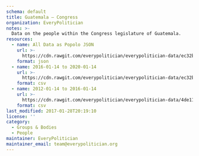 ```yaml
---
schema: default
title: Guatemala — Congress
organization: EveryPolitician
notes: >-
  Data on the people within the Congress legislature of Guatemala.
resources:
  - name: All Data as Popolo JSON
    url: >-
      https://cdn.rawgit.com/everypolitician/everypolitician-data/ec32b075dffe1b7e6690a6beb5f011645a910064/data/Guatemala/Congress/ep-popolo-v1.0.json
    format: json
  - name: 2016-01-14 to 2020-01-14
    url: >-
      https://cdn.rawgit.com/everypolitician/everypolitician-data/ec32b075dffe1b7e6690a6beb5f011645a910064/data/Guatemala/Congress/term-8.csv
    format: csv
  - name: 2012-01-14 to 2016-01-14
    url: >-
      https://cdn.rawgit.com/everypolitician/everypolitician-data/4de11443c2af322df823fae491a867bc197a981c/data/Guatemala/Congress/term-7.csv
    format: csv
last_modified: 2017-01-28T20:19:10
license: ''
category:
  - Groups & Bodies
  - People
maintainer: EveryPolitician
maintainer_email: team@everypolitician.org
---
```

